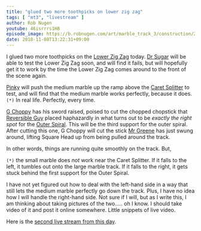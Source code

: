 ```yaml
---
title: "glued two more toothpicks on lower zig zag"
tags: [ "mt3", "livestream" ]
author: Rob Nugen
youtube: 46isrrrs1H8
episode_image: https://b.robnugen.com/art/marble_track_3/construction/2018/2018_nov_08_overview.jpg
date: 2018-11-08T13:22:31+09:00
---
```


I glued two more toothpicks on the [Lower Zig Zag](/lzz) today.
[Dr Sugar](/w/ds) will be able to test the Lower Zig Zag soon, and will
find it fails, but will hopefully get it to work by the time the Lower
Zig Zag comes around to the front of the scene again.

[Pinky](/w/pink) will push the medium marble up the ramp above the [Caret Splitter](/p/cs)
to test, and will find that the medium marble works perfectly, because
it does.`(*)`  In real life. Perfectly, every time.

[G Choppy](/w/gc) has his sword raised, poised to cut the chopped chopstick that
[Reversible Guy](/w/rg) placed haphazardly in what turns out to be *exactly the
right spot* for the [Outer Spiral](/p/os).  This will be the third support for
the outer spiral.  After cutting this one, G Choppy will cut the stick
[Mr Greene](/w/mg) has just swung around, lifting Square Head up from being
pulled around the track.

In other words, things are running quite smoothly on the track.  But,

`(*)` the small marble does *not* work near the Caret Splitter.  If it
falls to the left, it tumbles out onto the large marble track.  If it
falls to the right, it gets stuck behind the first support for the
Outer Spiral.

I have not yet figured out how to deal with the left-hand side in a
way that still lets the medium marble perfectly go down the track.
Plus, I have no idea how I will handle the right-hand side.  Not sure
if I will, but as I write this, I am thinking about taking pictures of
the two.....  oh I know.  I should take video of it and post it online
somewhere.  Little snippets of live video.

Here is the [second live stream from this day](https://www.youtube.com/watch?v=mhopfe-_tFk).

